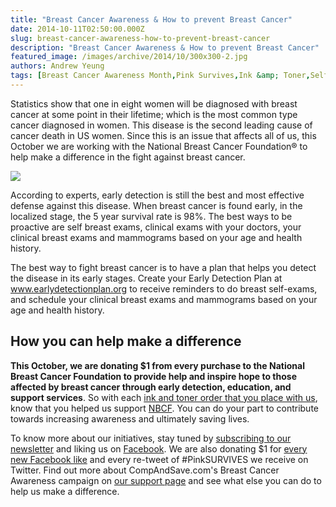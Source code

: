 ```yaml
---
title: "Breast Cancer Awareness & How to prevent Breast Cancer"
date: 2014-10-11T02:50:00.000Z
slug: breast-cancer-awareness-how-to-prevent-breast-cancer
description: "Breast Cancer Awareness & How to prevent Breast Cancer"
featured_image: /images/archive/2014/10/300x300-2.jpg
authors: Andrew Yeung
tags: [Breast Cancer Awareness Month,Pink Survives,Ink &amp; Toner,Self Exam,CompAndSave.com]
---
```


Statistics show that one in eight women will be diagnosed with breast cancer at some point in their lifetime; which is the most common type cancer diagnosed in women. This disease is the second leading cause of cancer death in US women. Since this is an issue that affects all of us, this October we are working with the National Breast Cancer Foundation® to help make a difference in the fight against breast cancer.

[![](/blog/images/300x300-2.jpg)](/blog/images/300x300-2.jpg)

According to experts, early detection is still the best and most effective defense against this disease. When breast cancer is found early, in the localized stage, the 5 year survival rate is 98%. The best ways to be proactive are self breast exams, clinical exams with your doctors, your clinical breast exams and mammograms based on your age and health history.

The best way to fight breast cancer is to have a plan that helps you detect the disease in its early stages. Create your Early Detection Plan at www.earlydetectionplan.org to receive reminders to do breast self-exams, and schedule your clinical breast exams and mammograms based on your age and health history.

## How you can help make a difference

  
**This October, we are donating $1 from every purchase to the National Breast Cancer Foundation to provide help and inspire hope to those affected by breast cancer through early detection, education, and support services**. So with each [ink and toner order that you place with us](https://www.compandsave.com), know that you helped us support [NBCF](https://www.nationalbreastcancer.org/). You can do your part to contribute towards increasing awareness and ultimately saving lives.

To know more about our initiatives, stay tuned by [subscribing to our newsletter](https://www.compandsave.com/welcome/subscribe/) and liking us on [Facebook](https://www.facebook.com/compandsave.ink). We are also donating $1 for [every new Facebook like](https://www.facebook.com/compandsave.ink) and every re-tweet of #PinkSURVIVES we receive on Twitter. Find out more about CompAndSave.com's Breast Cancer Awareness campaign on [our support page](https://www.compandsave.com) and see what else you can do to help us make a difference.